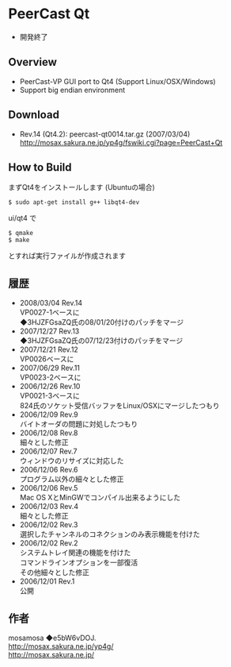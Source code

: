 PeerCast Qt
===========

- 開発終了

Overview
----------------------------------------------------------------------

- PeerCast-VP GUI port to Qt4 (Support Linux/OSX/Windows)
- Support big endian environment

Download
----------------------------------------------------------------------

- Rev.14 (Qt4.2): peercast-qt0014.tar.gz (2007/03/04)  
http://mosax.sakura.ne.jp/yp4g/fswiki.cgi?page=PeerCast+Qt

How to Build
----------------------------------------------------------------------

まずQt4をインストールします (Ubuntuの場合)

    $ sudo apt-get install g++ libqt4-dev

ui/qt4 で

    $ qmake
    $ make

とすれば実行ファイルが作成されます

履歴
----------------------------------------------------------------------

- 2008/03/04 Rev.14  
    VP0027-1ベースに  
    ◆3HJZFGsaZQ氏の08/01/20付けのパッチをマージ  
- 2007/12/27 Rev.13  
    ◆3HJZFGsaZQ氏の07/12/23付けのパッチをマージ  
- 2007/12/21 Rev.12  
    VP0026ベースに  
- 2007/06/29 Rev.11  
    VP0023-2ベースに  
- 2006/12/26 Rev.10  
    VP0021-3ベースに  
    824氏のソケット受信バッファをLinux/OSXにマージしたつもり  
- 2006/12/09 Rev.9  
    バイトオーダの問題に対処したつもり  
- 2006/12/08 Rev.8  
    細々とした修正  
- 2006/12/07 Rev.7  
    ウィンドウのリサイズに対応した  
- 2006/12/06 Rev.6  
    プログラム以外の細々とした修正  
- 2006/12/06 Rev.5  
    Mac OS XとMinGWでコンパイル出来るようにした  
- 2006/12/03 Rev.4  
    細々とした修正  
- 2006/12/02 Rev.3  
    選択したチャンネルのコネクションのみ表示機能を付けた  
- 2006/12/02 Rev.2  
    システムトレイ関連の機能を付けた  
    コマンドラインオプションを一部復活  
    その他細々とした修正  
- 2006/12/01 Rev.1  
    公開  

作者
----------------------------------------------------------------------

mosamosa ◆e5bW6vDOJ.  
http://mosax.sakura.ne.jp/yp4g/  
http://mosax.sakura.ne.jp/

